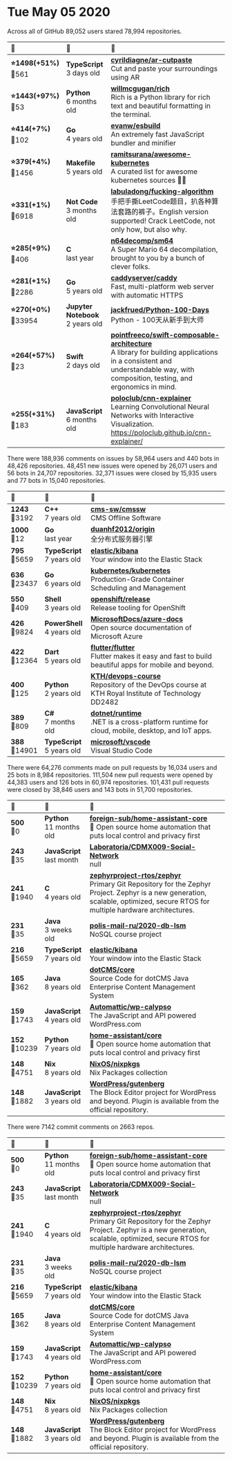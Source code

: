 # Tue May 05 2020

Across all of GitHub 89,052 users stared 
78,994 repositories. 

| :page_with_curl: | :calendar: | :page_with_curl: |
| :--- | :--- | :--- |
| **:star:1498(+51%)**<br>:twisted_rightwards_arrows:561 | **TypeScript**<br>3 days old | **[cyrildiagne/ar-cutpaste](https://github.com/cyrildiagne/ar-cutpaste)**<br>Cut and paste your surroundings using AR |
| **:star:1443(+97%)**<br>:twisted_rightwards_arrows:53 | **Python**<br>6 months old | **[willmcgugan/rich](https://github.com/willmcgugan/rich)**<br>Rich is a Python library for rich text and beautiful formatting in the terminal. |
| **:star:414(+7%)**<br>:twisted_rightwards_arrows:102 | **Go**<br>4 years old | **[evanw/esbuild](https://github.com/evanw/esbuild)**<br>An extremely fast JavaScript bundler and minifier |
| **:star:379(+4%)**<br>:twisted_rightwards_arrows:1456 | **Makefile**<br>5 years old | **[ramitsurana/awesome-kubernetes](https://github.com/ramitsurana/awesome-kubernetes)**<br>A curated list for awesome kubernetes sources :ship::tada: |
| **:star:331(+1%)**<br>:twisted_rightwards_arrows:6918 | **Not Code**<br>3 months old | **[labuladong/fucking-algorithm](https://github.com/labuladong/fucking-algorithm)**<br>手把手撕LeetCode题目，扒各种算法套路的裤子。English version supported! Crack LeetCode, not only how, but also why.  |
| **:star:285(+9%)**<br>:twisted_rightwards_arrows:406 | **C**<br>last year | **[n64decomp/sm64](https://github.com/n64decomp/sm64)**<br>A Super Mario 64 decompilation, brought to you by a bunch of clever folks. |
| **:star:281(+1%)**<br>:twisted_rightwards_arrows:2286 | **Go**<br>5 years old | **[caddyserver/caddy](https://github.com/caddyserver/caddy)**<br>Fast, multi-platform web server with automatic HTTPS |
| **:star:270(+0%)**<br>:twisted_rightwards_arrows:33954 | **Jupyter Notebook**<br>2 years old | **[jackfrued/Python-100-Days](https://github.com/jackfrued/Python-100-Days)**<br>Python - 100天从新手到大师 |
| **:star:264(+57%)**<br>:twisted_rightwards_arrows:23 | **Swift**<br>2 days old | **[pointfreeco/swift-composable-architecture](https://github.com/pointfreeco/swift-composable-architecture)**<br>A library for building applications in a consistent and understandable way, with composition, testing, and ergonomics in mind. |
| **:star:255(+31%)**<br>:twisted_rightwards_arrows:183 | **JavaScript**<br>6 months old | **[poloclub/cnn-explainer](https://github.com/poloclub/cnn-explainer)**<br>Learning Convolutional Neural Networks with Interactive Visualization. https://poloclub.github.io/cnn-explainer/ |

There were 188,936 comments on issues by 58,964 users and 440 bots in 48,426 repositories.
48,451 new issues were opened by 26,071 users and 56 bots in 24,707 repositories.
32,371 issues were closed by 15,935 users and 77 bots in 15,040 repositories.

| :speech_balloon: | :calendar: | :page_with_curl: |
| :--- | :--- | :--- |
| **1243**<br>:twisted_rightwards_arrows:3192 | **C++**<br>7 years old | **[cms-sw/cmssw](https://github.com/cms-sw/cmssw)**<br>CMS Offline Software |
| **1000**<br>:twisted_rightwards_arrows:12 | **Go**<br>last year | **[duanhf2012/origin](https://github.com/duanhf2012/origin)**<br>全分布式服务器引擎 |
| **795**<br>:twisted_rightwards_arrows:5659 | **TypeScript**<br>7 years old | **[elastic/kibana](https://github.com/elastic/kibana)**<br>Your window into the Elastic Stack |
| **636**<br>:twisted_rightwards_arrows:23437 | **Go**<br>6 years old | **[kubernetes/kubernetes](https://github.com/kubernetes/kubernetes)**<br>Production-Grade Container Scheduling and Management |
| **550**<br>:twisted_rightwards_arrows:409 | **Shell**<br>3 years old | **[openshift/release](https://github.com/openshift/release)**<br>Release tooling for OpenShift |
| **426**<br>:twisted_rightwards_arrows:9824 | **PowerShell**<br>4 years old | **[MicrosoftDocs/azure-docs](https://github.com/MicrosoftDocs/azure-docs)**<br>Open source documentation of Microsoft Azure |
| **422**<br>:twisted_rightwards_arrows:12364 | **Dart**<br>5 years old | **[flutter/flutter](https://github.com/flutter/flutter)**<br>Flutter makes it easy and fast to build beautiful apps for mobile and beyond. |
| **400**<br>:twisted_rightwards_arrows:125 | **Python**<br>2 years old | **[KTH/devops-course](https://github.com/KTH/devops-course)**<br>Repository of the DevOps course at KTH Royal Institute of Technology DD2482 |
| **389**<br>:twisted_rightwards_arrows:809 | **C#**<br>7 months old | **[dotnet/runtime](https://github.com/dotnet/runtime)**<br>.NET is a cross-platform runtime for cloud, mobile, desktop, and IoT apps. |
| **388**<br>:twisted_rightwards_arrows:14901 | **TypeScript**<br>5 years old | **[microsoft/vscode](https://github.com/microsoft/vscode)**<br>Visual Studio Code |

There were 64,276 comments made on pull requests by 16,034 users and 25 bots in 8,984 repositories.
111,504 new pull requests were opened by 44,383 users and 126 bots in 60,974 repositories.
101,431 pull requests were closed by 38,846 users and 143 bots in 51,700 repositories.

| :speech_balloon: | :calendar: | :page_with_curl: |
| :--- | :--- | :--- |
| **500**<br>:twisted_rightwards_arrows:0 | **Python**<br>11 months old | **[foreign-sub/home-assistant-core](https://github.com/foreign-sub/home-assistant-core)**<br>:house_with_garden: Open source home automation that puts local control and privacy first |
| **243**<br>:twisted_rightwards_arrows:35 | **JavaScript**<br>last month | **[Laboratoria/CDMX009-Social-Network](https://github.com/Laboratoria/CDMX009-Social-Network)**<br>null |
| **241**<br>:twisted_rightwards_arrows:1940 | **C**<br>4 years old | **[zephyrproject-rtos/zephyr](https://github.com/zephyrproject-rtos/zephyr)**<br>Primary Git Repository for the Zephyr Project. Zephyr is a new generation, scalable, optimized, secure RTOS for multiple hardware architectures. |
| **231**<br>:twisted_rightwards_arrows:35 | **Java**<br>3 weeks old | **[polis-mail-ru/2020-db-lsm](https://github.com/polis-mail-ru/2020-db-lsm)**<br>NoSQL course project |
| **216**<br>:twisted_rightwards_arrows:5659 | **TypeScript**<br>7 years old | **[elastic/kibana](https://github.com/elastic/kibana)**<br>Your window into the Elastic Stack |
| **165**<br>:twisted_rightwards_arrows:362 | **Java**<br>8 years old | **[dotCMS/core](https://github.com/dotCMS/core)**<br>Source Code for dotCMS Java Enterprise Content Management System |
| **159**<br>:twisted_rightwards_arrows:1743 | **JavaScript**<br>4 years old | **[Automattic/wp-calypso](https://github.com/Automattic/wp-calypso)**<br>The JavaScript and API powered WordPress.com |
| **152**<br>:twisted_rightwards_arrows:10239 | **Python**<br>7 years old | **[home-assistant/core](https://github.com/home-assistant/core)**<br>:house_with_garden: Open source home automation that puts local control and privacy first |
| **148**<br>:twisted_rightwards_arrows:4751 | **Nix**<br>8 years old | **[NixOS/nixpkgs](https://github.com/NixOS/nixpkgs)**<br>Nix Packages collection |
| **148**<br>:twisted_rightwards_arrows:1882 | **JavaScript**<br>3 years old | **[WordPress/gutenberg](https://github.com/WordPress/gutenberg)**<br>The Block Editor project for WordPress and beyond. Plugin is available from the official repository. |

There were 7142 commit comments on 2663 repos.

| :speech_balloon: | :calendar: | :page_with_curl: |
| :--- | :--- | :--- |
| **500**<br>:twisted_rightwards_arrows:0 | **Python**<br>11 months old | **[foreign-sub/home-assistant-core](https://github.com/foreign-sub/home-assistant-core)**<br>:house_with_garden: Open source home automation that puts local control and privacy first |
| **243**<br>:twisted_rightwards_arrows:35 | **JavaScript**<br>last month | **[Laboratoria/CDMX009-Social-Network](https://github.com/Laboratoria/CDMX009-Social-Network)**<br>null |
| **241**<br>:twisted_rightwards_arrows:1940 | **C**<br>4 years old | **[zephyrproject-rtos/zephyr](https://github.com/zephyrproject-rtos/zephyr)**<br>Primary Git Repository for the Zephyr Project. Zephyr is a new generation, scalable, optimized, secure RTOS for multiple hardware architectures. |
| **231**<br>:twisted_rightwards_arrows:35 | **Java**<br>3 weeks old | **[polis-mail-ru/2020-db-lsm](https://github.com/polis-mail-ru/2020-db-lsm)**<br>NoSQL course project |
| **216**<br>:twisted_rightwards_arrows:5659 | **TypeScript**<br>7 years old | **[elastic/kibana](https://github.com/elastic/kibana)**<br>Your window into the Elastic Stack |
| **165**<br>:twisted_rightwards_arrows:362 | **Java**<br>8 years old | **[dotCMS/core](https://github.com/dotCMS/core)**<br>Source Code for dotCMS Java Enterprise Content Management System |
| **159**<br>:twisted_rightwards_arrows:1743 | **JavaScript**<br>4 years old | **[Automattic/wp-calypso](https://github.com/Automattic/wp-calypso)**<br>The JavaScript and API powered WordPress.com |
| **152**<br>:twisted_rightwards_arrows:10239 | **Python**<br>7 years old | **[home-assistant/core](https://github.com/home-assistant/core)**<br>:house_with_garden: Open source home automation that puts local control and privacy first |
| **148**<br>:twisted_rightwards_arrows:4751 | **Nix**<br>8 years old | **[NixOS/nixpkgs](https://github.com/NixOS/nixpkgs)**<br>Nix Packages collection |
| **148**<br>:twisted_rightwards_arrows:1882 | **JavaScript**<br>3 years old | **[WordPress/gutenberg](https://github.com/WordPress/gutenberg)**<br>The Block Editor project for WordPress and beyond. Plugin is available from the official repository. |

